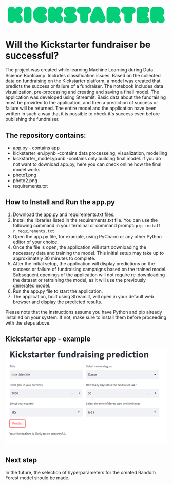 ![](photo2.png)
# Will the Kickstarter fundraiser be successful?
The project was created while learning Machine Learning during Data Science Bootcamp. Includes classification issues. Based on the collected data on fundraising on the Kickstarter platform, a model was created that predicts the success or failure of a fundraiser. The notebook includes data visualization, pre-processing and creating and saving a finall model. The application was developed using Streamlit. Basic data about the fundraising must be provided to the application, and then a prediction of success or failure will be returned. The entire model and the application have been written in such a way that it is possible to check it's success even before publishing the fundraiser.

## The repository contains:
* app.py - contains app
* kickstarter_en.ipynb -contains data processeing, visualization, modelling
* kickstarter_model.ypunb -contains only building final model. If you do not want to download app.py, here you can check online how the final model works
* photo1.png
* photo2.png
* requirements.txt 

## How to Install and Run the app.py
1. Download the app.py and requirements.txt files.
2. Install the libraries listed in the requirements.txt file. You can use the following command in your terminal or command prompt:
`pip install -r requirements.txt`
3. Open the app.py file, for example, using PyCharm or any other Python editor of your choice.
4. Once the file is open, the application will start downloading the necessary data and training the model. This initial setup may take up to approximately 30 minutes to complete.
5. After the initial setup, the application will display predictions on the success or failure of fundraising campaigns based on the trained model. Subsequent openings of the application will not require re-downloading the dataset or retraining the model, as it will use the previously generated model.
6. Run the app.py file to start the application.
7. The application, built using Streamlit, will open in your default web browser and display the predicted results.

Please note that the instructions assume you have Python and pip already installed on your system. If not, make sure to install them before proceeding with the steps above.




## Kickstarter app - example

![](photo1.png)
## Next step
In the future, the selection of hyperparameters for the created Random Forest model should be made.
